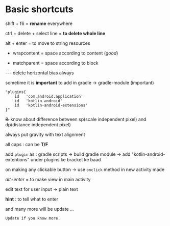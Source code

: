 # Basic shortcuts
shift + f6 = **rename** everywhere

ctrl + delete + select line = **to delete whole line**

alt + enter = to move to string resources

- wrapcontent = space according to content (*good*)

- matchparent = space according to block

--- delete horizontal bias always

sometime it is **important** to add in gradle -> gradle-module (important)
```
"plugins{
    id   'com.android.application'
    id   'kotlin-android'
    id   'kotlin-android-extensions'
}"
```

~~8.~~ know about difference between sp(scale independent pixel) 
 and dp(distance independent pixel)

always put gravity with text alignment

all caps : can be **T/F**

add `plugin` as : 
    gradle scripts -> build gradle module -> 
    add "kotlin-android-extentions" under plugins ke bracket
    ke baad

on making any clickable button -> use `onclick` method in new activity made 

*alt+enter* = to make view in main activity


edit text for user input -> plain text

**hint** : to tell what to enter

and many more will be update ...

`Update if you know more.`